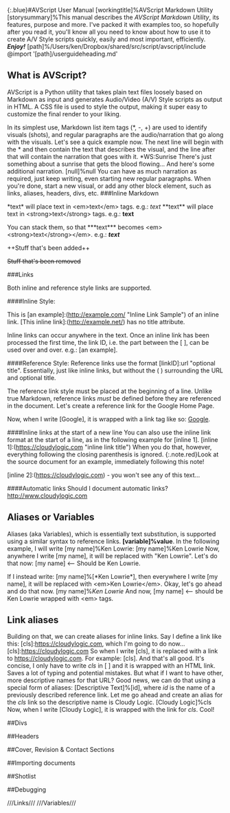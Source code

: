 {:.blue}#AVScript User Manual
[workingtitle]%AVScript Markdown Utility
[storysummary]%This manual describes the *AVScript Markdown Utility*, its features, purpose and more. I've packed it with examples too, so hopefully after you read it, you'll know all you need to know about how to use it to create A/V Style scripts quickly, easily and most important, efficiently. ***Enjoy!***
[path]%/Users/ken/Dropbox/shared/src/script/avscript/include
@import '[path]/userguideheading.md'
## What is AVScript?
AVScript is a Python utility that takes plain text files loosely based on Markdown as input and generates Audio/Video (A/V) Style scripts as output in HTML. A CSS file is used to style the output, making it super easy to customize the final render to your liking.

In its simplest use, Markdown list item tags (&#42;, -, +) are used to identify visuals (shots), and regular paragraphs are the audio/narration that go along with the visuals. Let's see a quick example now. The next line will begin with the * and then contain the text that describes the visual, and the line after that will contain the narration that goes with it.
*WS:Sunrise
There's just something about a sunrise that gets the blood flowing...
And here's some additional narration.
[null]%null
You can have as much narration as required, just keep writing, even starting new regular paragraphs. When you're done, start a new visual, or add any other block element, such as links, aliases, headers, divs, etc.
###Inline Markdown

&#42;text&#42; will place text in &lt;em>text&lt;/em> tags. e.g.: *text*
&#42;&#42;text&#42;&#42; will place text in &lt;strong>text&lt;/strong> tags. e.g.: **text**

You can stack them, so that &#42;&#42;&#42;text&#42;&#42;&#42; becomes &lt;em>&lt;strong>text&lt;/strong>&lt;/em>. e.g.: ***text***

++Stuff that's been added++

~~Stuff that's been removed~~

###Links

Both inline and reference style links are supported.

####Inline Style:

This is [an example]:(http://example.com/ "Inline Link Sample") of an inline link. [This inline link]:(http://example.net/) has no title attribute.

Inline links can occur anywhere in the text. Once an inline link has been processed the first time, the link ID, i.e. the part between the [ ], can be used over and over. e.g.: [an example].

####Reference Style:
Reference links use the format [linkID]:url "optional title". Essentially, just like inline links, but without the ( ) surrounding the URL and optional title.

The reference link style must be placed at the beginning of a line. Unlike true Markdown, reference links *must* be defined before they are referenced in the document. Let's create a reference link for the Google Home Page.

[Google]:https://google.com "Google Search Page"

Now, when I write &#91;Google], it is wrapped with a link tag like so: [Google].

####Inline links at the start of a new line
You can also use the inline link format at the start of a line, as in the following example for [inline 1].
[inline 1]:(https://cloudylogic.com "inline link title") 
When you do that, however, everything following the closing parenthesis is ignored. 
{:.note.red}Look at the source document for an example, immediately following this note!

[inline 2]:(https://cloudylogic.com) - you won't see any of this text...

####Automatic links
Should I document automatic links? <http://www.cloudylogic.com>

## Aliases or Variables

Aliases (aka Variables), which is essentially text substitution, is supported using a similar syntax to reference links. **[variable]%value**. In the following example, I will write [my name]%Ken Lowrie:
[my name]%Ken Lowrie
Now, anywhere I write &#91;my name], it will be replaced with "Ken Lowrie". Let's do that now: [my name] <-- Should be Ken Lowrie.

If I instead write: &#91;my name]%[&#42;Ken Lowrie*], then everywhere I write &#91;my name], it will be replaced with &lt;em>Ken Lowrie&lt;/em>. Okay, let's go ahead and do that now. 
[my name]%*Ken Lowrie*
And now, [my name] <-- should be Ken Lowrie wrapped with &lt;em> tags.
## Link aliases

Building on that, we can create aliases for inline links. Say I define a link like this: &#91;cls]:https://cloudylogic.com, which I'm going to do now...
[cls]:https://cloudylogic.com
So when I write &#91;cls], it is replaced with a link to https://cloudylogic.com. For example: [cls].
And that's all good. It's concise, I only have to write *cls* in [ ] and it is wrapped with an HTML link. Saves a lot of typing and potential mistakes. But what if I want to have other, more descriptive names for that URL? Good news, we can do that using a special form of aliases: [Descriptive Text]%[id], where *id* is the name of a previously described reference link. Let me go ahead and create an alias for the *cls* link so the descriptive name is Cloudy Logic.
[Cloudy Logic]%cls
Now, when I write [Cloudy Logic], it is wrapped with the link for *cls*. Cool!

##Divs

##Headers

##Cover, Revision & Contact Sections

##Importing documents

##Shotlist

##Debugging

///Links///
///Variables///
